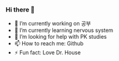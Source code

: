 ### Hi there 👋

- 🔭 I’m currently working on 공부
- 🌱 I’m currently learning nervous system
- 🤔 I’m looking for help with PK studies
- 📫 How to reach me: Github
- ⚡ Fun fact: Love Dr. House

